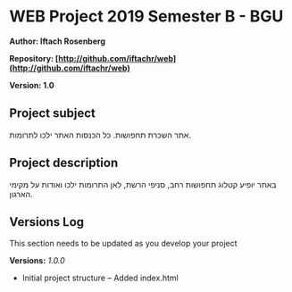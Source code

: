 # WEB Project 2019 Semester B - BGU
**Author: Iftach Rosenberg**

**Repository:
[http://github.com/iftachr/web](http://github.com/iftachr/web)**

**Version: 1.0**
## Project subject
אתר השכרת תחפושות. כל הכנסות האתר ילכו לתרומות.
## Project description
באתר יופיע קטלוג תחפושות רחב, סניפי הרשת, לאן התרומות ילכו ואודות על מקימי הארגון.
## Versions Log
 This section needs to be updated as you develop your project

**Versions:**
*1.0.0*
- Initial project structure     – Added index.html  